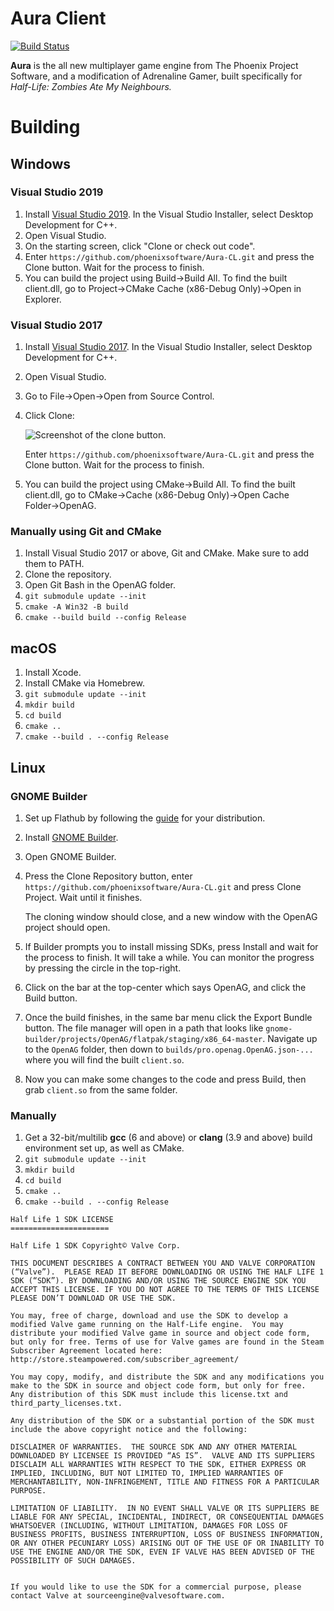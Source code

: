 ﻿Aura Client
======================
[![Build Status](https://github.com/phoenixprojectsoftware/Aura-CL/workflows/CI/badge.svg?branch=master)](https://github.com/phoenixprojectsoftware/Aura-CL/actions?query=branch:master)

**Aura** is the all new multiplayer game engine from The Phoenix Project Software, and a modification of Adrenaline Gamer, built specifically for *Half-Life: Zombies Ate My Neighbours.*

# Building
## Windows
### Visual Studio 2019
1. Install [Visual Studio 2019](https://my.visualstudio.com/Downloads?q=Visual%20Studio%20Community%202019). In the Visual Studio Installer, select Desktop Development for C++.
1. Open Visual Studio.
1. On the starting screen, click "Clone or check out code".
1. Enter `https://github.com/phoenixsoftware/Aura-CL.git` and press the Clone button. Wait for the process to finish.
1. You can build the project using Build→Build All. To find the built client.dll, go to Project→CMake Cache (x86-Debug Only)→Open in Explorer.

### Visual Studio 2017
1. Install [Visual Studio 2017](https://my.visualstudio.com/Downloads?q=Visual%20Studio%20Community%202017). In the Visual Studio Installer, select Desktop Development for C++.
1. Open Visual Studio.
1. Go to File→Open→Open from Source Control.
1. Click Clone:

    ![Screenshot of the clone button.](https://user-images.githubusercontent.com/1794388/77243489-8e90ea00-6c1b-11ea-8000-09d576266162.png)

    Enter `https://github.com/phoenixsoftware/Aura-CL.git` and press the Clone button. Wait for the process to finish.
1. You can build the project using CMake→Build All. To find the built client.dll, go to CMake→Cache (x86-Debug Only)→Open Cache Folder→OpenAG.

### Manually using Git and CMake
1. Install Visual Studio 2017 or above, Git and CMake. Make sure to add them to PATH.
1. Clone the repository.
1. Open Git Bash in the OpenAG folder.
1. `git submodule update --init`
1. `cmake -A Win32 -B build`
1. `cmake --build build --config Release`

## macOS
1. Install Xcode.
2. Install CMake via Homebrew.
3. `git submodule update --init`
4. `mkdir build`
5. `cd build`
6. `cmake ..`
7. `cmake --build . --config Release`

## Linux
### GNOME Builder
1. Set up Flathub by following the [guide](https://flatpak.org/setup/) for your distribution.
1. Install [GNOME Builder](https://flathub.org/apps/details/org.gnome.Builder).
1. Open GNOME Builder.
1. Press the Clone Repository button, enter `https://github.com/phoenixsoftware/Aura-CL.git` and press Clone Project. Wait until it finishes.

   The cloning window should close, and a new window with the OpenAG project should open.
1. If Builder prompts you to install missing SDKs, press Install and wait for the process to finish. It will take a while. You can monitor the progress by pressing the circle in the top-right.
1. Click on the bar at the top-center which says OpenAG, and click the Build button.
1. Once the build finishes, in the same bar menu click the Export Bundle button. The file manager will open in a path that looks like `gnome-builder/projects/OpenAG/flatpak/staging/x86_64-master`. Navigate up to the `OpenAG` folder, then down to `builds/pro.openag.OpenAG.json-...` where you will find the built `client.so`.
1. Now you can make some changes to the code and press Build, then grab `client.so` from the same folder.

### Manually
1. Get a 32-bit/multilib **gcc** (6 and above) or **clang** (3.9 and above) build environment set up, as well as CMake.
2. `git submodule update --init`
3. `mkdir build`
4. `cd build`
5. `cmake ..`
6. `cmake --build . --config Release`

```
Half Life 1 SDK LICENSE
======================

Half Life 1 SDK Copyright© Valve Corp.  

THIS DOCUMENT DESCRIBES A CONTRACT BETWEEN YOU AND VALVE CORPORATION (“Valve”).  PLEASE READ IT BEFORE DOWNLOADING OR USING THE HALF LIFE 1 SDK (“SDK”). BY DOWNLOADING AND/OR USING THE SOURCE ENGINE SDK YOU ACCEPT THIS LICENSE. IF YOU DO NOT AGREE TO THE TERMS OF THIS LICENSE PLEASE DON’T DOWNLOAD OR USE THE SDK.

You may, free of charge, download and use the SDK to develop a modified Valve game running on the Half-Life engine.  You may distribute your modified Valve game in source and object code form, but only for free. Terms of use for Valve games are found in the Steam Subscriber Agreement located here: http://store.steampowered.com/subscriber_agreement/ 

You may copy, modify, and distribute the SDK and any modifications you make to the SDK in source and object code form, but only for free.  Any distribution of this SDK must include this license.txt and third_party_licenses.txt.  
 
Any distribution of the SDK or a substantial portion of the SDK must include the above copyright notice and the following: 

DISCLAIMER OF WARRANTIES.  THE SOURCE SDK AND ANY OTHER MATERIAL DOWNLOADED BY LICENSEE IS PROVIDED “AS IS”.  VALVE AND ITS SUPPLIERS DISCLAIM ALL WARRANTIES WITH RESPECT TO THE SDK, EITHER EXPRESS OR IMPLIED, INCLUDING, BUT NOT LIMITED TO, IMPLIED WARRANTIES OF MERCHANTABILITY, NON-INFRINGEMENT, TITLE AND FITNESS FOR A PARTICULAR PURPOSE.  

LIMITATION OF LIABILITY.  IN NO EVENT SHALL VALVE OR ITS SUPPLIERS BE LIABLE FOR ANY SPECIAL, INCIDENTAL, INDIRECT, OR CONSEQUENTIAL DAMAGES WHATSOEVER (INCLUDING, WITHOUT LIMITATION, DAMAGES FOR LOSS OF BUSINESS PROFITS, BUSINESS INTERRUPTION, LOSS OF BUSINESS INFORMATION, OR ANY OTHER PECUNIARY LOSS) ARISING OUT OF THE USE OF OR INABILITY TO USE THE ENGINE AND/OR THE SDK, EVEN IF VALVE HAS BEEN ADVISED OF THE POSSIBILITY OF SUCH DAMAGES.  
 
 
If you would like to use the SDK for a commercial purpose, please contact Valve at sourceengine@valvesoftware.com.
```


